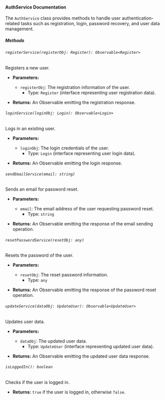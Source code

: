 #### AuthService Documentation

The `AuthService` class provides methods to handle user authentication-related tasks such as registration, login, password recovery, and user data management.

##### Methods

###### `registerService(registerObj: Register): Observable<Register>`

Registers a new user.

- **Parameters:**
  - `registerObj`: The registration information of the user.
    - Type: `Register` (interface representing user registration data).
  
- **Returns:** An Observable emitting the registration response.

###### `loginService(loginObj: Login): Observable<Login>`

Logs in an existing user.

- **Parameters:**
  - `loginObj`: The login credentials of the user.
    - Type: `Login` (interface representing user login data).

- **Returns:** An Observable emitting the login response.

###### `sendEmailService(email: string)`

Sends an email for password reset.

- **Parameters:**
  - `email`: The email address of the user requesting password reset.
    - Type: `string`

- **Returns:** An Observable emitting the response of the email sending operation.

###### `resetPasswordService(resetObj: any)`

Resets the password of the user.

- **Parameters:**
  - `resetObj`: The reset password information.
    - Type: `any`

- **Returns:** An Observable emitting the response of the password reset operation.

###### `updateService(dataObj: UpdateUser): Observable<UpdateUser>`

Updates user data.

- **Parameters:**
  - `dataObj`: The updated user data.
    - Type: `UpdateUser` (interface representing updated user data).

- **Returns:** An Observable emitting the updated user data response.

###### `isLoggedIn(): boolean`

Checks if the user is logged in.

- **Returns:** `true` if the user is logged in, otherwise `false`.
